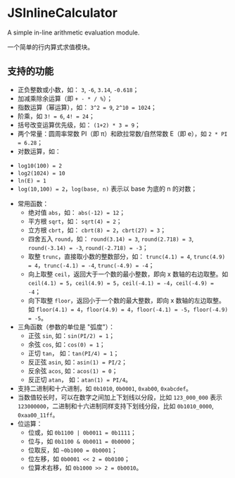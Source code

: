 # JSInlineCalculator

A simple in-line arithmetic evaluation module.

一个简单的行内算式求值模块。

## 支持的功能

- 正负整数或小数，如： `3`, `-6`, `3.14`, `-0.618`；
- 加减乘除余运算（即 `+ - * / %`）；
- 指数运算（幂运算），如： `3^2 = 9`, `2^10 = 1024`；
- 阶乘，如 `3! = 6`, `4! = 24`；
- 括号改变运算优先级，如： `(1+2) * 3 = 9`；
- 两个常量：圆周率常数 PI（即 π）和欧拉常数/自然常数 E（即 e），如 `2 * PI = 6.28`；
- 对数运算，如：
 + `log10(100) = 2`
 + `log2(1024) = 10`
 + `ln(E) = 1`
 + `log(10,100) = 2`，`log(base, n)` 表示以 base 为底的 n 的对数；
- 常用函数：
  + 绝对值 `abs`，如： `abs(-12) = 12`；
  + 平方根 `sqrt`，如： `sqrt(4) = 2`；
  + 立方根 `cbrt`，如： `cbrt(8) = 2`，`cbrt(27) = 3`；
  + 四舍五入 `round`，如： `round(3.14) = 3`, `round(2.718) = 3`, `round(-3.14) = -3`, `round(-2.718) = -3`；
  + 取整 `trunc`，直接取小数的整数部分，如： `trunc(4.1) = 4`, `trunc(4.9) = 4`，`trunc(-4.1) = -4`, `trunc(-4.9) = -4`；
  + 向上取整 `ceil`，返回大于一个数的最小整数，即向 x 数轴的右边取整。如 `ceil(4.1) = 5`，`ceil(4.9) = 5`，`ceil(-4.1) = -4`，`ceil(-4.9) = -4`；
  + 向下取整 `floor`，返回小于一个数的最大整数，即向 x 数轴的左边取整。如 `floor(4.1) = 4`，`floor(4.9) = 4`，`floor(-4.1) = -5`，`floor(-4.9) = -5`。
- 三角函数（参数的单位是 "弧度"）：
  + 正弦 `sin`, 如：`sin(PI/2) = 1`；
  + 余弦 `cos`, 如：`cos(0) = 1`；
  + 正切 `tan`， 如：`tan(PI/4) = 1`；
  + 反正弦 `asin`, 如：`asin(1) = PI/2`；
  + 反余弦 `acos`, 如：`acos(1) = 0`；
  + 反正切 `atan`， 如：`atan(1) = PI/4`。
- 支持二进制和十六进制，如 `0b1010`, `0b0001`, `0xab00`, `0xabcdef`。
- 当数值较长时，可以在数字之间加上下划线以分段，比如 `123_000_000` 表示 `123000000`，二进制和十六进制同样支持下划线分段，比如 `0b1010_0000`, `0xaa00_11ff`。
- 位运算：
  - 位或，如 `0b1100 | 0b0011 = 0b1111`；
  - 位与，如 `0b1100 & 0b0011 = 0b0000`；
  - 位取反，如 `~0b1000 = 0b0001`；
  - 位左移，如 `0b0001 << 2 = 0b0100`；
  - 位算术右移，如 `0b1000 >> 2 = 0b0010`。

